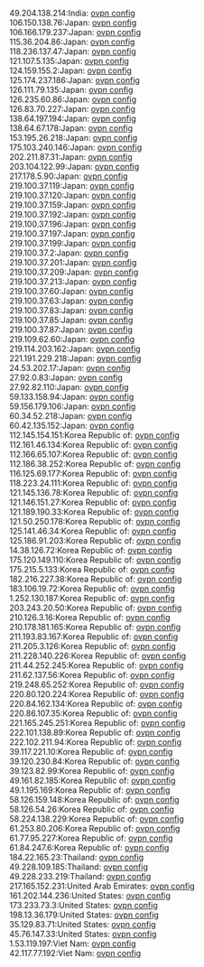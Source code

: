 49.204.138.214:India: [ovpn config](vpn/49_204_138_214.ovpn)  
106.150.138.76:Japan: [ovpn config](vpn/106_150_138_76.ovpn)  
106.166.179.237:Japan: [ovpn config](vpn/106_166_179_237.ovpn)  
115.36.204.86:Japan: [ovpn config](vpn/115_36_204_86.ovpn)  
118.236.137.47:Japan: [ovpn config](vpn/118_236_137_47.ovpn)  
121.107.5.135:Japan: [ovpn config](vpn/121_107_5_135.ovpn)  
124.159.155.2:Japan: [ovpn config](vpn/124_159_155_2.ovpn)  
125.174.237.186:Japan: [ovpn config](vpn/125_174_237_186.ovpn)  
126.111.79.135:Japan: [ovpn config](vpn/126_111_79_135.ovpn)  
126.235.60.86:Japan: [ovpn config](vpn/126_235_60_86.ovpn)  
126.83.70.227:Japan: [ovpn config](vpn/126_83_70_227.ovpn)  
138.64.197.194:Japan: [ovpn config](vpn/138_64_197_194.ovpn)  
138.64.67.178:Japan: [ovpn config](vpn/138_64_67_178.ovpn)  
153.195.26.218:Japan: [ovpn config](vpn/153_195_26_218.ovpn)  
175.103.240.146:Japan: [ovpn config](vpn/175_103_240_146.ovpn)  
202.211.87.31:Japan: [ovpn config](vpn/202_211_87_31.ovpn)  
203.104.122.99:Japan: [ovpn config](vpn/203_104_122_99.ovpn)  
217.178.5.90:Japan: [ovpn config](vpn/217_178_5_90.ovpn)  
219.100.37.119:Japan: [ovpn config](vpn/219_100_37_119.ovpn)  
219.100.37.120:Japan: [ovpn config](vpn/219_100_37_120.ovpn)  
219.100.37.159:Japan: [ovpn config](vpn/219_100_37_159.ovpn)  
219.100.37.192:Japan: [ovpn config](vpn/219_100_37_192.ovpn)  
219.100.37.196:Japan: [ovpn config](vpn/219_100_37_196.ovpn)  
219.100.37.197:Japan: [ovpn config](vpn/219_100_37_197.ovpn)  
219.100.37.199:Japan: [ovpn config](vpn/219_100_37_199.ovpn)  
219.100.37.2:Japan: [ovpn config](vpn/219_100_37_2.ovpn)  
219.100.37.201:Japan: [ovpn config](vpn/219_100_37_201.ovpn)  
219.100.37.209:Japan: [ovpn config](vpn/219_100_37_209.ovpn)  
219.100.37.213:Japan: [ovpn config](vpn/219_100_37_213.ovpn)  
219.100.37.60:Japan: [ovpn config](vpn/219_100_37_60.ovpn)  
219.100.37.63:Japan: [ovpn config](vpn/219_100_37_63.ovpn)  
219.100.37.83:Japan: [ovpn config](vpn/219_100_37_83.ovpn)  
219.100.37.85:Japan: [ovpn config](vpn/219_100_37_85.ovpn)  
219.100.37.87:Japan: [ovpn config](vpn/219_100_37_87.ovpn)  
219.109.62.60:Japan: [ovpn config](vpn/219_109_62_60.ovpn)  
219.114.203.162:Japan: [ovpn config](vpn/219_114_203_162.ovpn)  
221.191.229.218:Japan: [ovpn config](vpn/221_191_229_218.ovpn)  
24.53.202.17:Japan: [ovpn config](vpn/24_53_202_17.ovpn)  
27.92.0.83:Japan: [ovpn config](vpn/27_92_0_83.ovpn)  
27.92.82.110:Japan: [ovpn config](vpn/27_92_82_110.ovpn)  
59.133.158.94:Japan: [ovpn config](vpn/59_133_158_94.ovpn)  
59.156.179.106:Japan: [ovpn config](vpn/59_156_179_106.ovpn)  
60.34.52.218:Japan: [ovpn config](vpn/60_34_52_218.ovpn)  
60.42.135.152:Japan: [ovpn config](vpn/60_42_135_152.ovpn)  
112.145.154.151:Korea Republic of: [ovpn config](vpn/112_145_154_151.ovpn)  
112.161.46.134:Korea Republic of: [ovpn config](vpn/112_161_46_134.ovpn)  
112.166.65.107:Korea Republic of: [ovpn config](vpn/112_166_65_107.ovpn)  
112.186.38.252:Korea Republic of: [ovpn config](vpn/112_186_38_252.ovpn)  
116.125.69.177:Korea Republic of: [ovpn config](vpn/116_125_69_177.ovpn)  
118.223.24.111:Korea Republic of: [ovpn config](vpn/118_223_24_111.ovpn)  
121.145.136.78:Korea Republic of: [ovpn config](vpn/121_145_136_78.ovpn)  
121.146.151.27:Korea Republic of: [ovpn config](vpn/121_146_151_27.ovpn)  
121.189.190.33:Korea Republic of: [ovpn config](vpn/121_189_190_33.ovpn)  
121.50.250.178:Korea Republic of: [ovpn config](vpn/121_50_250_178.ovpn)  
125.141.46.34:Korea Republic of: [ovpn config](vpn/125_141_46_34.ovpn)  
125.186.91.203:Korea Republic of: [ovpn config](vpn/125_186_91_203.ovpn)  
14.38.126.72:Korea Republic of: [ovpn config](vpn/14_38_126_72.ovpn)  
175.120.149.110:Korea Republic of: [ovpn config](vpn/175_120_149_110.ovpn)  
175.215.5.133:Korea Republic of: [ovpn config](vpn/175_215_5_133.ovpn)  
182.216.227.38:Korea Republic of: [ovpn config](vpn/182_216_227_38.ovpn)  
183.106.19.72:Korea Republic of: [ovpn config](vpn/183_106_19_72.ovpn)  
1.252.130.187:Korea Republic of: [ovpn config](vpn/1_252_130_187.ovpn)  
203.243.20.50:Korea Republic of: [ovpn config](vpn/203_243_20_50.ovpn)  
210.126.3.16:Korea Republic of: [ovpn config](vpn/210_126_3_16.ovpn)  
210.178.181.165:Korea Republic of: [ovpn config](vpn/210_178_181_165.ovpn)  
211.193.83.167:Korea Republic of: [ovpn config](vpn/211_193_83_167.ovpn)  
211.205.3.126:Korea Republic of: [ovpn config](vpn/211_205_3_126.ovpn)  
211.228.140.226:Korea Republic of: [ovpn config](vpn/211_228_140_226.ovpn)  
211.44.252.245:Korea Republic of: [ovpn config](vpn/211_44_252_245.ovpn)  
211.62.137.56:Korea Republic of: [ovpn config](vpn/211_62_137_56.ovpn)  
219.248.65.252:Korea Republic of: [ovpn config](vpn/219_248_65_252.ovpn)  
220.80.120.224:Korea Republic of: [ovpn config](vpn/220_80_120_224.ovpn)  
220.84.162.134:Korea Republic of: [ovpn config](vpn/220_84_162_134.ovpn)  
220.86.107.35:Korea Republic of: [ovpn config](vpn/220_86_107_35.ovpn)  
221.165.245.251:Korea Republic of: [ovpn config](vpn/221_165_245_251.ovpn)  
222.101.138.89:Korea Republic of: [ovpn config](vpn/222_101_138_89.ovpn)  
222.102.211.94:Korea Republic of: [ovpn config](vpn/222_102_211_94.ovpn)  
39.117.221.10:Korea Republic of: [ovpn config](vpn/39_117_221_10.ovpn)  
39.120.230.84:Korea Republic of: [ovpn config](vpn/39_120_230_84.ovpn)  
39.123.82.99:Korea Republic of: [ovpn config](vpn/39_123_82_99.ovpn)  
49.161.82.185:Korea Republic of: [ovpn config](vpn/49_161_82_185.ovpn)  
49.1.195.169:Korea Republic of: [ovpn config](vpn/49_1_195_169.ovpn)  
58.126.159.148:Korea Republic of: [ovpn config](vpn/58_126_159_148.ovpn)  
58.126.54.26:Korea Republic of: [ovpn config](vpn/58_126_54_26.ovpn)  
58.224.138.229:Korea Republic of: [ovpn config](vpn/58_224_138_229.ovpn)  
61.253.80.206:Korea Republic of: [ovpn config](vpn/61_253_80_206.ovpn)  
61.77.95.227:Korea Republic of: [ovpn config](vpn/61_77_95_227.ovpn)  
61.84.247.6:Korea Republic of: [ovpn config](vpn/61_84_247_6.ovpn)  
184.22.165.23:Thailand: [ovpn config](vpn/184_22_165_23.ovpn)  
49.228.109.185:Thailand: [ovpn config](vpn/49_228_109_185.ovpn)  
49.228.233.219:Thailand: [ovpn config](vpn/49_228_233_219.ovpn)  
217.165.152.231:United Arab Emirates: [ovpn config](vpn/217_165_152_231.ovpn)  
161.202.144.236:United States: [ovpn config](vpn/161_202_144_236.ovpn)  
173.233.73.3:United States: [ovpn config](vpn/173_233_73_3.ovpn)  
198.13.36.179:United States: [ovpn config](vpn/198_13_36_179.ovpn)  
35.129.83.71:United States: [ovpn config](vpn/35_129_83_71.ovpn)  
45.76.147.33:United States: [ovpn config](vpn/45_76_147_33.ovpn)  
1.53.119.197:Viet Nam: [ovpn config](vpn/1_53_119_197.ovpn)  
42.117.77.192:Viet Nam: [ovpn config](vpn/42_117_77_192.ovpn)  
